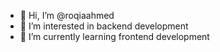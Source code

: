 - 👋 Hi, I’m @roqiaahmed
- 👀 I’m interested in backend development 
- 🌱 I’m currently learning frontend development

<!---
roqiaahmed/roqiaahmed is a ✨ special ✨ repository because its `README.md` (this file) appears on your GitHub profile.
You can click the Preview link to take a look at your changes.
--->
